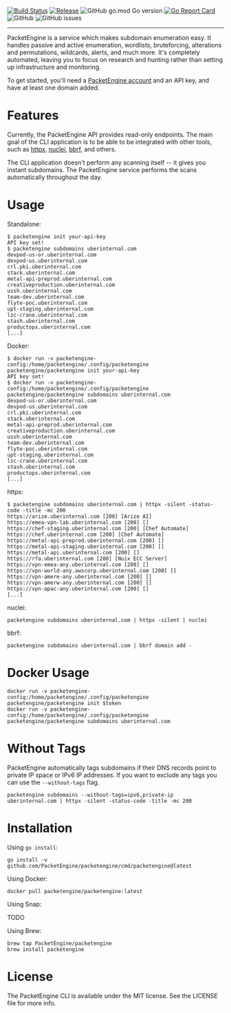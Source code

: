 [![Build Status](https://github.com/PacketEngine/packetengine/workflows/Go/badge.svg?branch=main)](https://github.com/PacketEngine/packetengine/actions?query=branch%3Amain)
[![Release](https://img.shields.io/github/release/PacketEngine/packetengine.svg)](https://github.com/PacketEngine/packetengine/releases)
![GitHub go.mod Go version](https://img.shields.io/github/go-mod/go-version/PacketEngine/packetengine)
[![Go Report Card](https://goreportcard.com/badge/github.com/PacketEngine/packetengine)](https://goreportcard.com/report/github.com/PacketEngine/packetengine)
![GitHub](https://img.shields.io/github/license/PacketEngine/packetengine)
![GitHub issues](https://img.shields.io/github/issues/PacketEngine/packetengine)

---

PacketEngine is a service which makes subdomain enumeration easy. It handles passive and active enumeration, wordlists, bruteforcing, alterations and permutations, wildcards, alerts, and much more. It's completely automated, leaving you to focus on research and hunting rather than setting up infrastructure and monitoring.

To get started, you'll need a [PacketEngine account](https://packetengine.co.uk) and an API key, and have at least one domain added.

# Features

Currently, the PacketEngine API provides read-only endpoints. The main goal of the CLI application is to be able to be integrated with other tools, such as [httpx](https://github.com/projectdiscovery/httpx), [nuclei](https://github.com/projectdiscovery/nuclei), [bbrf](https://github.com/honoki/bbrf-client), and others.

The CLI application doesn't perform any scanning itself -- it gives you instant subdomains. The PacketEngine service performs the scans automatically throughout the day.

# Usage

Standalone:

```console
$ packetengine init your-api-key
API key set!
$ packetengine subdomains uberinternal.com
devpod-us-or.uberinternal.com
devpod-us.uberinternal.com
crl.pki.uberinternal.com
stack.uberinternal.com
metal-api-preprod.uberinternal.com
creativeproduction.uberinternal.com
ussh.uberinternal.com
team-dev.uberinternal.com
flyte-poc.uberinternal.com
upt-staging.uberinternal.com
lzc-crane.uberinternal.com
stash.uberinternal.com
productops.uberinternal.com
[...]
```

Docker:

```console
$ docker run -v packetengine-config:/home/packetengine/.config/packetengine packetengine/packetengine init your-api-key
API key set!
$ docker run -v packetengine-config:/home/packetengine/.config/packetengine packetengine/packetengine subdomains uberinternal.com
devpod-us-or.uberinternal.com
devpod-us.uberinternal.com
crl.pki.uberinternal.com
stack.uberinternal.com
metal-api-preprod.uberinternal.com
creativeproduction.uberinternal.com
ussh.uberinternal.com
team-dev.uberinternal.com
flyte-poc.uberinternal.com
upt-staging.uberinternal.com
lzc-crane.uberinternal.com
stash.uberinternal.com
productops.uberinternal.com
[...]

```

httpx:

```console
$ packetengine subdomains uberinternal.com | httpx -silent -status-code -title -mc 200
https://arize.uberinternal.com [200] [Arize AI]
https://emea-vpn-lab.uberinternal.com [200] []
https://chef-staging.uberinternal.com [200] [Chef Automate]
https://chef.uberinternal.com [200] [Chef Automate]
https://metal-api-preprod.uberinternal.com [200] []
https://metal-api-staging.uberinternal.com [200] []
https://metal-api.uberinternal.com [200] []
https://rfa.uberinternal.com [200] [Nuix ECC Server]
https://vpn-emea-any.uberinternal.com [200] []
https://vpn-world-any.awscorp.uberinternal.com [200] []
https://vpn-amere-any.uberinternal.com [200] []
https://vpn-amerw-any.uberinternal.com [200] []
https://vpn-apac-any.uberinternal.com [200] []
[...]
```

nuclei:

```console
packetengine subdomains uberinternal.com | httpx -silent | nuclei
```

bbrf:

```console
packetengine subdomains uberinternal.com | bbrf domain add -
```

# Docker Usage

```console
docker run -v packetengine-config:/home/packetengine/.config/packetengine packetengine/packetengine init $token
docker run -v packetengine-config:/home/packetengine/.config/packetengine packetengine/packetengine subdomains uberinternal.com
```

# Without Tags

PacketEngine automatically tags subdomains if their DNS records point to private IP space or IPv6 IP addresses. If you want to exclude any tags you can use the `--without-tags` flag.

```console
packetengine subdomains --without-tags=ipv6,private-ip uberinternal.com | httpx -silent -status-code -title -mc 200
```

# Installation

Using `go install`:

```console
go install -v github.com/PacketEngine/packetengine/cmd/packetengine@latest
```

Using Docker:

```console
docker pull packetengine/packetengine:latest
```

Using Snap:

TODO

Using Brew:

```console
brew tap PacketEngine/packetengine
brew install packetengine
```

# License

The PacketEngine CLI is available under the MIT license. See the LICENSE file for more info.
